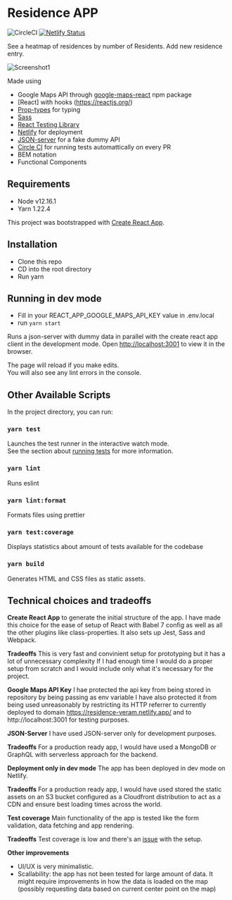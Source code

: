 # Residence APP

![CircleCI](https://circleci.com/gh/VeronicaM/residence.svg?style=svg)
[![Netlify Status](https://api.netlify.com/api/v1/badges/977320be-b0be-4de0-a79d-89aa3f57916a/deploy-status)](https://app.netlify.com/sites/residence-veram/deploys)

See a heatmap of residences by number of Residents. 
Add new residence entry. 

![Screenshot1](https://user-images.githubusercontent.com/2241065/104815510-ade9ab00-581d-11eb-9cbd-a10a10989d8b.png)


Made using

- Google Maps API through [google-maps-react](https://www.npmjs.com/package/google-maps-react) npm package
- [React] with hooks (https://reactjs.org/)
- [Prop-types](https://www.npmjs.com/package/prop-types) for typing 
- [Sass](http://sass-lang.com/)
- [React Testing Library](https://testing-library.com/docs/react-testing-library/intro/)
- [Netlify](https://www.netlify.com/) for deployment
- [JSON-server](https://github.com/typicode/json-server) for a fake dummy API 
- [Circle CI](https://circleci.com/) for running tests automattically on every PR
- BEM notation
- Functional Components

## Requirements

- Node v12.16.1
- Yarn 1.22.4

This project was bootstrapped with [Create React App](https://github.com/facebook/create-react-app).

## Installation
- Clone this repo
- CD into the root directory
- Run yarn

## Running in dev mode
- Fill in your REACT_APP_GOOGLE_MAPS_API_KEY value in .env.local
- run `yarn start`

Runs a json-server with dummy data in parallel with the create react app client in the development mode.
Open [http://localhost:3001](http://localhost:3001) to view it in the browser.

The page will reload if you make edits.\
You will also see any lint errors in the console.

## Other Available Scripts

In the project directory, you can run:

### `yarn test`

Launches the test runner in the interactive watch mode.\
See the section about [running tests](https://facebook.github.io/create-react-app/docs/running-tests) for more information.

### `yarn lint`

Runs eslint 

### `yarn lint:format`

Formats files using prettier 

### `yarn test:coverage` 

Displays statistics about amount of tests available for the codebase

### `yarn build` 

Generates HTML and CSS files as static assets.


## Technical choices and tradeoffs

**Create React App** to generate the initial structure of the app.
I have made this choice for the ease of setup of React with Babel 7 config as well as all the other plugins like class-properties.
It also sets up Jest, Sass and Webpack.

  **Tradeoffs**
  This is very fast and convinient setup for prototyping but it has a lot of unnecessary complexity
  If I had enough time I would do a proper setup from scratch and I would include only what it's necessary for the project.

**Google Maps API Key** I hae protected the api key from being stored in repository by being passing as env variable
I have also protected it from being used unreasonably by restricting its HTTP referrer to currently deployed to domain https://residence-veram.netlify.app/ and to http://localhost:3001 for testing purposes. 

**JSON-Server** I have used JSON-server only for development purposes. 
   
   **Tradeoffs**
   For a production ready app, I would have used a MongoDB or GraphQL with serverless approach for the backend. 

**Deployment only in dev mode** The app has been deployed in dev mode on Netlify. 
   
   **Tradeoffs**
    For a production ready app, I would have used stored the static assets on an S3 bucket configured as a Cloudfront distribution to act as a CDN and ensure best loading times across the world. 
    
**Test coverage**  Main functionality of the app is tested like the form validation, data fetching and app rendering. 
   
   **Tradeoffs**
   Test coverage is low and there's an [issue](https://github.com/VeronicaM/residence/issues/6) with the setup. 

**Other improvements** 
- UI/UX is very minimalistic. 
- Scallability: the app has not been tested for large amount of data. It might require improvements in how the data is loaded on the map (possibly requesting data based on current center point on the map)
  


